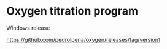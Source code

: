 # Oxygen titration program

Windows release

https://github.com/pedrolpena/oxygen/releases/tag/version1
